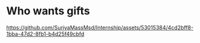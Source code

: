 # Who wants gifts


https://github.com/SuriyaMassMsd/Internship/assets/53015384/4cd2bff8-1bba-47d2-8fb1-b4d25f49cbfd

